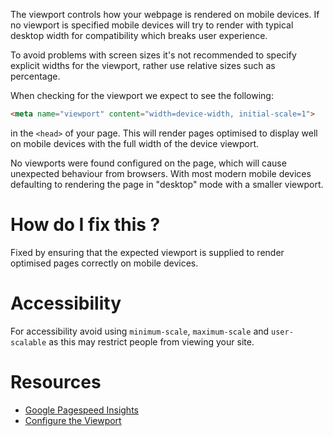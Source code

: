 The viewport controls how your webpage is rendered on mobile devices. If no viewport is specified mobile devices will try to render with typical desktop width for compatibility which breaks user experience.

To avoid problems with screen sizes it's not recommended to specify explicit widths for the viewport, rather use relative sizes such as percentage.

When checking for the viewport we expect to see the following:

```html
<meta name="viewport" content="width=device-width, initial-scale=1">
```

in the `<head>` of your page. This will render pages optimised to display well on mobile devices with the full width of the device viewport.

No viewports were found configured on the page, which will cause unexpected behaviour from browsers. With most modern mobile devices defaulting to rendering the page in "desktop" mode with a smaller viewport.

# How do I fix this ?

Fixed by ensuring that the expected viewport is supplied to render optimised pages correctly on mobile devices.

# Accessibility

For accessibility avoid using `minimum-scale`, `maximum-scale` and `user-scalable` as this may restrict people from viewing your site.

# Resources

* [Google Pagespeed Insights](https://developers.google.com/speed/docs/insights/ConfigureViewport?hl=en)
* [Configure the Viewport](https://varvy.com/mobile/configure-viewport.html)
